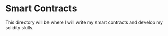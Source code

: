 # Smart Contracts

This directory will be where I will write my smart contracts and develop my solidity skills.